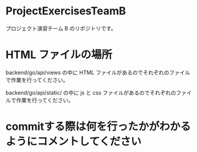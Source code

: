 # ProjectExercisesTeamB

プロジェクト演習チーム B のリポジトリです。

# HTML ファイルの場所

backend/go/api/views の中に HTML ファイルがあるのでそれぞれのファイルで作業を行ってください。

backend/go/api/static/ の中に js と css ファイルがあるのでそれぞれのファイルで作業を行ってください。

# commitする際は何を行ったかがわかるようにコメントしてください
